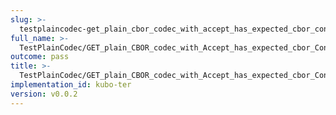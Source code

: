 ```yaml
---
slug: >-
  testplaincodec-get_plain_cbor_codec_with_accept_has_expected_cbor_content-type_and_body_as-is
full_name: >-
  TestPlainCodec/GET_plain_CBOR_codec_with_Accept_has_expected_cbor_Content-Type_and_body_as-is
outcome: pass
title: >-
  TestPlainCodec/GET_plain_CBOR_codec_with_Accept_has_expected_cbor_Content-Type_and_body_as-is
implementation_id: kubo-ter
version: v0.0.2
---
```



